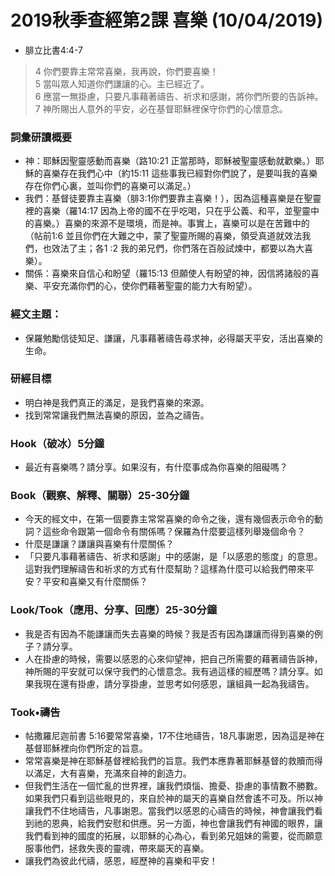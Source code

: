# 2019秋季查經第2課 喜樂 (10/04/2019)

+ 腓立比書4:4-7  
>4 你們要靠主常常喜樂，我再說，你們要喜樂！  
5 當叫眾人知道你們謙讓的心。主已經近了。  
6 應當一無掛慮，只要凡事藉著禱告、祈求和感謝，將你們所要的告訴神。  
7 神所賜出人意外的平安，必在基督耶穌裡保守你們的心懷意念。

### 詞彙研讀概要
+ 神：耶穌因聖靈感動而喜樂（路10:21 正當那時，耶穌被聖靈感動就歡樂。）耶穌的喜樂存在我們心中（約15:11 這些事我已經對你們說了，是要叫我的喜樂存在你們心裏，並叫你們的喜樂可以滿足。）
+ 我們：基督徒要靠主喜樂（腓3:1你們要靠主喜樂！），因為這種喜樂是在聖靈裡的喜樂（羅14:17 因為上帝的國不在乎吃喝，只在乎公義、和平，並聖靈中的喜樂。）喜樂的來源不是環境，而是神。事實上，喜樂可以是在苦難中的（帖前1:6 並且你們在大難之中，蒙了聖靈所賜的喜樂，領受真道就效法我們，也效法了主；各1 :2 我的弟兄們，你們落在百般試煉中，都要以為大喜樂）。
+ 關係：喜樂來自信心和盼望（羅15:13 但願使人有盼望的神，因信將諸般的喜樂、平安充滿你們的心，使你們藉著聖靈的能力大有盼望）。

### 經文主題：
+ 保羅勉勵信徒知足、謙讓，凡事藉著禱告尋求神，必得屬天平安，活出喜樂的生命。

### 研經目標
+ 明白神是我們真正的滿足，是我們喜樂的來源。
+ 找到常常讓我們無法喜樂的原因，並為之禱告。

### Hook（破冰）5分鐘
+ 最近有喜樂嗎？請分享。如果沒有，有什麼事成為你喜樂的阻礙嗎？

### Book（觀察、解釋、關聯）25-30分鐘
+ 今天的經文中，在第一個要靠主常常喜樂的命令之後，還有幾個表示命令的動詞？這些命令跟第一個命令有關係嗎？保羅為什麼要這樣列舉幾個命令？
+ 什麼是謙讓？謙讓與喜樂有什麼關係？
+ 「只要凡事藉著禱告、祈求和感謝」中的感謝，是「以感恩的態度」的意思。這對我們理解禱告和祈求的方式有什麼幫助？這樣為什麼可以給我們帶來平安？平安和喜樂又有什麼關係？

### Look/Took（應用、分享、回應）25-30分鐘
+ 我是否有因為不能謙讓而失去喜樂的時候？我是否有因為謙讓而得到喜樂的例子？請分享。
+ 人在掛慮的時候，需要以感恩的心來仰望神，把自己所需要的藉著禱告訴神，神所賜的平安就可以保守我們的心懷意念。我有過這樣的經歷嗎？請分享。如果我現在還有掛慮，請分享掛慮，並思考如何感恩，讓組員一起為我禱告。

### Took•禱告
+ 帖撒羅尼迦前書 5:16要常常喜樂，17不住地禱告，18凡事謝恩，因為這是神在基督耶穌裡向你們所定的旨意。
+ 常常喜樂是神在耶穌基督裡給我們的旨意。我們本應靠著耶穌基督的救贖而得以滿足，大有喜樂，充滿來自神的創造力。
+ 但我們生活在一個忙亂的世界裡，讓我們煩惱、擔憂、掛慮的事情數不勝數。如果我們只看到這些眼見的，來自於神的屬天的喜樂自然會遙不可及。所以神讓我們不住地禱告，凡事謝恩。當我們以感恩的心禱告的時候，神會讓我們看到祂的恩典，給我們安慰和供應。另一方面，神也會讓我們有神國的眼界，讓我們看到神的國度的拓展，以耶穌的心為心，看到弟兄姐妹的需要，從而願意服事他們，拯救失喪的靈魂，帶來屬天的喜樂。
+ 讓我們為彼此代禱，感恩，經歷神的喜樂和平安！
